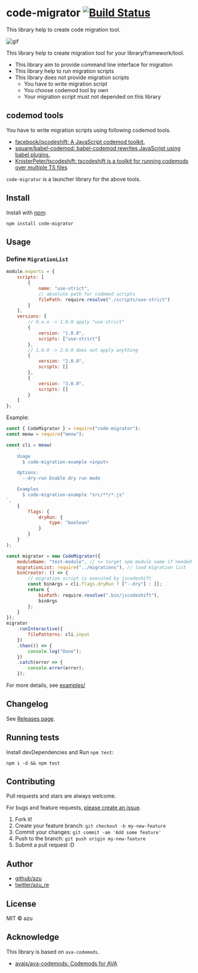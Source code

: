 # code-migrator [![Build Status](https://travis-ci.org/azu/code-migrator.svg?branch=master)](https://travis-ci.org/azu/code-migrator)

This library help to create code migration tool.

![gif](https://media.giphy.com/media/xULW8xOTTWYMgRVhhm/giphy.gif)

This library help to create migration tool for your library/framework/tool.

- This library aim to provide command line interface for migration
- This library help to run migration scripts
- This library does not provide migration scripts
    - You have to write migration script
    - You choose codemod tool by own
    - Your migration script must not depended on this library

## codemod tools

You have to write migration scripts using following codemod tools.

- [facebook/jscodeshift: A JavaScript codemod toolkit.](https://github.com/facebook/jscodeshift)
- [square/babel-codemod: babel-codemod rewrites JavaScript using babel plugins.](https://github.com/square/babel-codemod)
- [KnisterPeter/tscodeshift: tscodeshift is a toolkit for running codemods over multiple TS files](https://github.com/KnisterPeter/tscodeshift)

`code-migrator` is a launcher library for the above tools.

## Install

Install with [npm](https://www.npmjs.com/):

    npm install code-migrator

## Usage

### Define `MigrationList`

```js
module.exports = {
    scripts: [
        {
            name: "use-strict",
            // absolute path for codemod scripts
            filePath: require.resolve("./scripts/use-strict")
        }
    ],
    versions: [
        // 0.x.x -> 1.0.0 apply "use-strict"
        {
            version: "1.0.0",
            scripts: ["use-strict"]
        },
        // 1.0.0 -> 2.0.0 does not apply anything
        {
            version: "2.0.0",
            scripts: []
        },
        {
            version: "3.0.0",
            scripts: []
        }
    ]
};
```

Example:

```js
const { CodeMigrator } = require("code-migrator");
const meow = require("meow");

const cli = meow(
    `
    Usage
      $ code-migration-example <input>

    Options:
      --dry-run Enable dry run mode

    Examples
      $ code-migration-example "src/**/*.js"
`,
    {
        flags: {
            dryRun: {
                type: "boolean"
            }
        }
    }
);

const migrator = new CodeMigrator({
    moduleName: "test-module", // <= target npm module name if needed
    migrationList: require("../migrations"), // load migration list
    binCreator: () => {
        // migration script is executed by jscodeshift
        const binArgs = cli.flags.dryRun ? ["--dry"] : [];
        return {
            binPath: require.resolve(".bin/jscodeshift"),
            binArgs
        };
    }
});
migrator
    .runInteractive({
        filePatterns: cli.input
    })
    .then(() => {
        console.log("Done");
    })
    .catch(error => {
        console.error(error);
    });
```

For more details, see [examples/](./examples/)

## Changelog

See [Releases page](https://github.com/azu/code-migrator/releases).

## Running tests

Install devDependencies and Run `npm test`:

    npm i -d && npm test

## Contributing

Pull requests and stars are always welcome.

For bugs and feature requests, [please create an issue](https://github.com/azu/code-migrator/issues).

1. Fork it!
2. Create your feature branch: `git checkout -b my-new-feature`
3. Commit your changes: `git commit -am 'Add some feature'`
4. Push to the branch: `git push origin my-new-feature`
5. Submit a pull request :D

## Author

- [github/azu](https://github.com/azu)
- [twitter/azu_re](https://twitter.com/azu_re)

## License

MIT © azu

## Acknowledge

This library is based on `ava-codemods`.

- [avajs/ava-codemods: Codemods for AVA](https://github.com/avajs/ava-codemods "avajs/ava-codemods: Codemods for AVA")
